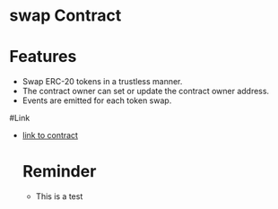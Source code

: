 # swap Contract

# Features
- Swap ERC-20 tokens in a trustless manner.
- The contract owner can set or update the contract owner address.
- Events are emitted for each token swap.

#Link
- [link to contract](https://sepolia.etherscan.io/address/0xC9ae00D6F25545f95FAE5765a42D74ce2505B4C1)

  # Reminder
  - This is a test
